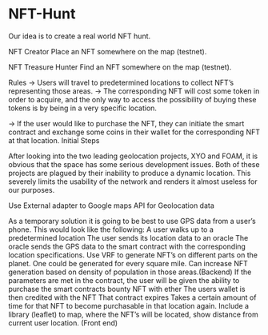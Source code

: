 # NFT-Hunt

Our idea is to create a real world NFT hunt.

NFT Creator Place an NFT somewhere on the map (testnet).

NFT Treasure Hunter Find an NFT somewhere on the map (testnet).

Rules → Users will travel to predetermined locations to collect NFT’s representing those areas. → The corresponding NFT will cost some token in order to acquire, and the only way to access the possibility of buying these tokens is by being in a very specific location.

→ If the user would like to purchase the NFT, they can initiate the smart contract and exchange some coins in their wallet for the corresponding NFT at that location. Initial Steps

After looking into the two leading geolocation projects, XYO and FOAM, it is obvious that the space has some serious development issues. Both of these projects are plagued by their inability to produce a dynamic location. This severely limits the usability of the network and renders it almost useless for our purposes.

Use External adapter to Google maps API for Geolocation data

As a temporary solution it is going to be best to use GPS data from a user’s phone. This would look like the following: A user walks up to a predetermined location The user sends its location data to an oracle The oracle sends the GPS data to the smart contract with the corresponding location specifications. Use VRF to generate NFT’s on different parts on the planet. One could be generated for every square mile. Can increase NFT generation based on density of population in those areas.(Backend) If the parameters are met in the contract, the user will be given the ability to purchase the smart contracts bounty NFT with ether The users wallet is then credited with the NFT That contract expires Takes a certain amount of time for that NFT to become purchasable in that location again. Include a library (leaflet) to map, where the NFT’s will be located, show distance from current user location. (Front end)

